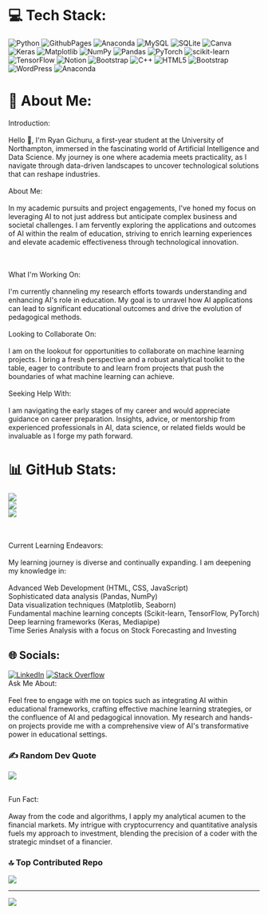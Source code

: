 # 💻 Tech Stack:
![Python](https://img.shields.io/badge/python-3670A0?style=plastic&logo=python&logoColor=ffdd54) ![GithubPages](https://img.shields.io/badge/github%20pages-121013?style=plastic&logo=github&logoColor=white) ![Anaconda](https://img.shields.io/badge/Anaconda-%2344A833.svg?style=plastic&logo=anaconda&logoColor=white) ![MySQL](https://img.shields.io/badge/mysql-%2300000f.svg?style=plastic&logo=mysql&logoColor=white) ![SQLite](https://img.shields.io/badge/sqlite-%2307405e.svg?style=plastic&logo=sqlite&logoColor=white) ![Canva](https://img.shields.io/badge/Canva-%2300C4CC.svg?style=plastic&logo=Canva&logoColor=white) ![Keras](https://img.shields.io/badge/Keras-%23D00000.svg?style=plastic&logo=Keras&logoColor=white) ![Matplotlib](https://img.shields.io/badge/Matplotlib-%23ffffff.svg?style=plastic&logo=Matplotlib&logoColor=black) ![NumPy](https://img.shields.io/badge/numpy-%23013243.svg?style=plastic&logo=numpy&logoColor=white) ![Pandas](https://img.shields.io/badge/pandas-%23150458.svg?style=plastic&logo=pandas&logoColor=white) ![PyTorch](https://img.shields.io/badge/PyTorch-%23EE4C2C.svg?style=plastic&logo=PyTorch&logoColor=white) ![scikit-learn](https://img.shields.io/badge/scikit--learn-%23F7931E.svg?style=plastic&logo=scikit-learn&logoColor=white) ![TensorFlow](https://img.shields.io/badge/TensorFlow-%23FF6F00.svg?style=plastic&logo=TensorFlow&logoColor=white) ![Notion](https://img.shields.io/badge/Notion-%23000000.svg?style=plastic&logo=notion&logoColor=white) ![Bootstrap](https://img.shields.io/badge/bootstrap-%238511FA.svg?style=plastic&logo=bootstrap&logoColor=white) ![C++](https://img.shields.io/badge/c++-%2300599C.svg?style=plastic&logo=c%2B%2B&logoColor=white) ![HTML5](https://img.shields.io/badge/html5-%23E34F26.svg?style=plastic&logo=html5&logoColor=white) ![Bootstrap](https://img.shields.io/badge/bootstrap-%238511FA.svg?style=plastic&logo=bootstrap&logoColor=white) ![WordPress](https://img.shields.io/badge/WordPress-%23117AC9.svg?style=plastic&logo=WordPress&logoColor=white) ![Anaconda](https://img.shields.io/badge/Anaconda-%2344A833.svg?style=plastic&logo=anaconda&logoColor=white)

# 💫 About Me:
Introduction:<br><br>Hello 👋, I'm Ryan Gichuru, a first-year student at the University of Northampton, immersed in the fascinating world of Artificial Intelligence and Data Science. My journey is one where academia meets practicality, as I navigate through data-driven landscapes to uncover technological solutions that can reshape industries.<br><br>About Me:<br><br>In my academic pursuits and project engagements, I've honed my focus on leveraging AI to not just address but anticipate complex business and societal challenges. I am fervently exploring the applications and outcomes of AI within the realm of education, striving to enrich learning experiences and elevate academic effectiveness through technological innovation.

<br><br>What I'm Working On:<br><br>I'm currently channeling my research efforts towards understanding and enhancing AI's role in education. My goal is to unravel how AI applications can lead to significant educational outcomes and drive the evolution of pedagogical methods.<br><br>Looking to Collaborate On:<br><br>I am on the lookout for opportunities to collaborate on machine learning projects. I bring a fresh perspective and a robust analytical toolkit to the table, eager to contribute to and learn from projects that push the boundaries of what machine learning can achieve.<br><br>Seeking Help With:<br><br>I am navigating the early stages of my career and would appreciate guidance on career preparation. Insights, advice, or mentorship from experienced professionals in AI, data science, or related fields would be invaluable as I forge my path forward.
# 📊 GitHub Stats:
![](https://github-readme-stats.vercel.app/api?username=ryantigi254&theme=nightowl&hide_border=false&include_all_commits=true&count_private=true)<br/>
![](https://github-readme-streak-stats.herokuapp.com/?user=ryantigi254&theme=nightowl&hide_border=false)<br/>
![](https://github-readme-stats.vercel.app/api/top-langs/?username=ryantigi254&theme=nightowl&hide_border=false&include_all_commits=true&count_private=true&layout=compact)

<br><br>Current Learning Endeavors:<br><br>My learning journey is diverse and continually expanding. I am deepening my knowledge in:<br><br>Advanced Web Development (HTML, CSS, JavaScript)<br>Sophisticated data analysis (Pandas, NumPy)<br>Data visualization techniques (Matplotlib, Seaborn)<br>Fundamental machine learning concepts (Scikit-learn, TensorFlow, PyTorch)<br>Deep learning frameworks (Keras, Mediapipe)<br>Time Series Analysis with a focus on Stock Forecasting and Investing


## 🌐 Socials:
[![LinkedIn](https://img.shields.io/badge/LinkedIn-%230077B5.svg?logo=linkedin&logoColor=white)](https://linkedin.com/in/https://www.linkedin.com/in/ryan-gichuru-1bba671a8/) [![Stack Overflow](https://img.shields.io/badge/-Stackoverflow-FE7A16?logo=stack-overflow&logoColor=white)](https://stackoverflow.com/users/https://stackoverflow.com/users/23347545/ryan-mutiga) 
<br>Ask Me About:<br><br>Feel free to engage with me on topics such as integrating AI within educational frameworks, crafting effective machine learning strategies, or the confluence of AI and pedagogical innovation. My research and hands-on projects provide me with a comprehensive view of AI's transformative power in educational settings.<br>

### ✍️ Random Dev Quote
![](https://quotes-github-readme.vercel.app/api?type=horizontal&theme=radical)

<br>Fun Fact:<br><br>Away from the code and algorithms, I apply my analytical acumen to the financial markets. My intrigue with cryptocurrency and quantitative analysis fuels my approach to investment, blending the precision of a coder with the strategic mindset of a financier.

### 🔝 Top Contributed Repo
![](https://github-contributor-stats.vercel.app/api?username=ryantigi254&limit=5&theme=dracula&combine_all_yearly_contributions=true)

---
[![](https://visitcount.itsvg.in/api?id=ryantigi254&icon=0&color=0)](https://visitcount.itsvg.in)

<!-- Proudly created with GPRM ( https://gprm.itsvg.in ) -->

